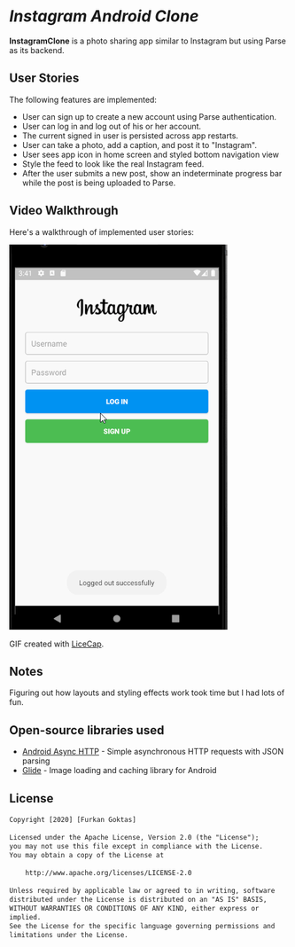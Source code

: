 # *Instagram Android Clone*

**InstagramClone** is a photo sharing app similar to Instagram but using Parse as its backend.

## User Stories

The following features are implemented:

- User can sign up to create a new account using Parse authentication.
- User can log in and log out of his or her account.
- The current signed in user is persisted across app restarts.
- User can take a photo, add a caption, and post it to "Instagram".
- User sees app icon in home screen and styled bottom navigation view
- Style the feed to look like the real Instagram feed.
- After the user submits a new post, show an indeterminate progress bar while the post is being uploaded to Parse.

## Video Walkthrough

Here's a walkthrough of implemented user stories:

<img src='walkthru1.gif' title='Walkthrough' width='' alt='Walkthrough' />

GIF created with [LiceCap](http://www.cockos.com/licecap/).

## Notes

Figuring out how layouts and styling effects work took time but I had lots of fun.

## Open-source libraries used

- [Android Async HTTP](https://github.com/codepath/CPAsyncHttpClient) - Simple asynchronous HTTP requests with JSON parsing
- [Glide](https://github.com/bumptech/glide) - Image loading and caching library for Android

## License

    Copyright [2020] [Furkan Goktas]

    Licensed under the Apache License, Version 2.0 (the "License");
    you may not use this file except in compliance with the License.
    You may obtain a copy of the License at

        http://www.apache.org/licenses/LICENSE-2.0

    Unless required by applicable law or agreed to in writing, software
    distributed under the License is distributed on an "AS IS" BASIS,
    WITHOUT WARRANTIES OR CONDITIONS OF ANY KIND, either express or implied.
    See the License for the specific language governing permissions and
    limitations under the License.
